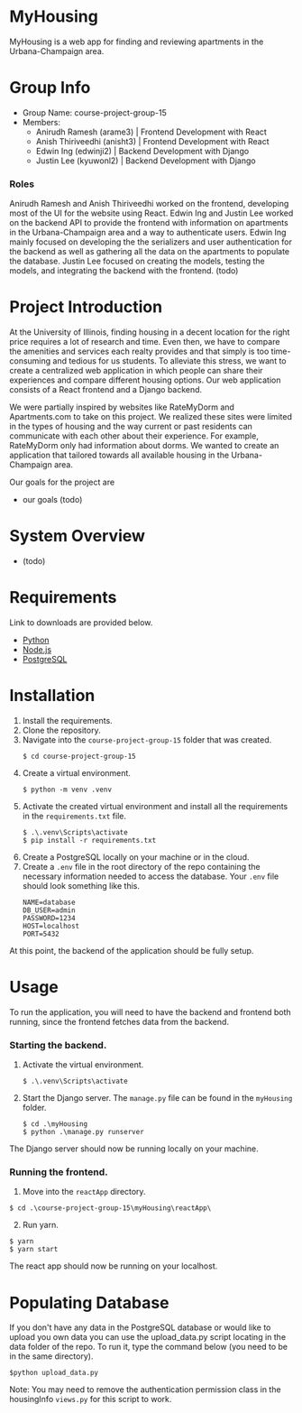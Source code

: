 # MyHousing
MyHousing is a web app for finding and reviewing apartments in the Urbana-Champaign area. 

# Group Info
- Group Name: course-project-group-15
- Members: 
  - Anirudh Ramesh (arame3) | Frontend Development with React
  - Anish Thiriveedhi (anisht3) | Frontend Development with React
  - Edwin Ing (edwinji2) | Backend Development with Django
  - Justin Lee (kyuwonl2) | Backend Development with Django

### Roles
Anirudh Ramesh and Anish Thiriveedhi worked on the frontend, developing most of the UI for the website using React. Edwin Ing and Justin Lee worked on the backend API to provide the frontend with information on apartments in the Urbana-Champaign area and a way to authenticate users. Edwin Ing mainly focused on developing the the serializers and user authentication for the backend as well as gathering all the data on the apartments to populate the database. Justin Lee focused on creating the models, testing the models, and integrating the backend with the frontend. (todo)

# Project Introduction
At the University of Illinois, finding housing in a decent location for the right price requires a lot of research and time. Even then, we have to compare the amenities and services each realty provides and that simply is too time-consuming and tedious for us students. To alleviate this stress, we want to create a centralized web application in which people can share their experiences and compare different housing options. Our web application consists of a React frontend and a Django backend. 

We were partially inspired by websites like RateMyDorm and Apartments.com to take on this project. We realized these sites were limited in the types of housing and the way current or past residents can communicate with each other about their experience. For example, RateMyDorm only had information about dorms. We wanted to create an application that tailored towards all available housing in the Urbana-Champaign area.

Our goals for the project are
 - our goals (todo)

# System Overview 
- (todo)

# Requirements
Link to downloads are provided below.

- [Python](https://www.python.org/downloads/)
- [Node.js](https://nodejs.org/en/)
- [PostgreSQL](https://www.postgresql.org/download/)

# Installation
1. Install the requirements.
2. Clone the repository.
3. Navigate into the `course-project-group-15` folder that was created.
   ```console
   $ cd course-project-group-15
   ```
4. Create a virtual environment. 
   ```console
   $ python -m venv .venv
   ```
5. Activate the created virtual environment and install all the requirements in the `requirements.txt` file.
   ```console
   $ .\.venv\Scripts\activate
   $ pip install -r requirements.txt
   ```
6. Create a PostgreSQL locally on your machine or in the cloud. 
7. Create a `.env` file in the root directory of the repo containing the necessary information needed to access the database. Your `.env` file should look something like this.
    ```
    NAME=database
    DB_USER=admin
    PASSWORD=1234
    HOST=localhost
    PORT=5432
    ```
At this point, the backend of the application should be fully setup.

# Usage 
To run the application, you will need to have the backend and frontend both running, since the frontend fetches data from the backend.
### Starting the backend.
1. Activate the virtual environment.
   ```console
   $ .\.venv\Scripts\activate
   ```
2. Start the Django server. The `manage.py` file can be found in the `myHousing` folder.
   ```console
   $ cd .\myHousing
   $ python .\manage.py runserver
   ```
The Django server should now be running locally on your machine.

### Running the frontend.
1. Move into the `reactApp` directory.
  ```console
  $ cd .\course-project-group-15\myHousing\reactApp\
  ```
2. Run yarn.
  ```console
  $ yarn
  $ yarn start
  ```
The react app should now be running on your localhost. 

# Populating Database
If you don't have any data in the PostgreSQL database or would like to upload you own data you can use the upload_data.py script locating in the data folder of the repo. To run it, type the command below (you need to be in the same directory).

  ```console
  $python upload_data.py
  ```
 Note: You may need to remove the authentication permission class in the housingInfo `views.py` for this script to work.
